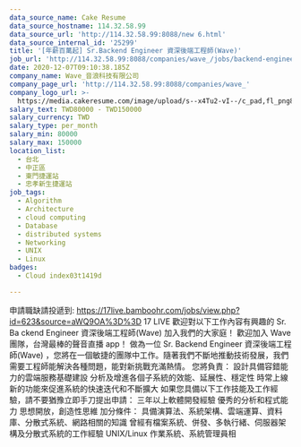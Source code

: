 ```yaml
---
data_source_name: Cake Resume
data_source_hostname: 114.32.58.99
data_source_url: 'http://114.32.58.99:8088/new 6.html'
data_source_internal_id: '25299'
title: '[年薪百萬起] Sr.Backend Engineer 資深後端工程師(Wave)'
job_url: 'http://114.32.58.99:8088/companies/wave_/jobs/backend-engineer-wave'
date: 2020-12-07T09:10:38.185Z
company_name: Wave_音浪科技有限公司
company_page_url: 'http://114.32.58.99:8088/companies/wave_'
company_logo_url: >-
  https://media.cakeresume.com/image/upload/s--x4Tu2-vI--/c_pad,fl_png8,h_200,w_200/v1623125421/tyyyszdyutz9qqpmpr95.png
salary_text: TWD80000 - TWD150000
salary_currency: TWD
salary_type: per_month
salary_min: 80000
salary_max: 150000
location_list:
  - 台北
  - 中正區
  - 東門捷運站
  - 忠孝新生捷運站
job_tags:
  - Algorithm
  - Architecture
  - cloud computing
  - Database
  - distributed systems
  - Networking
  - UNIX
  - Linux
badges:
  - Cloud index03t1419d

---
```


申請職缺請投遞到: https://17live.bamboohr.com/jobs/view.php?id=623&source=aWQ9OA%3D%3D 17 LIVE 歡迎對以下工作內容有興趣的 Sr. Ba ckend Engineer 資深後端工程師(Wave) 加入我們的大家庭！ 歡迎加入 Wave 團隊，台灣最棒的聲音直播 app！ 做為一位 Sr. Backend Engineer 資深後端工程師(Wave) ，您將在一個敏捷的團隊中工作。隨著我們不斷地推動技術發展，我們需要工程師能解決各種問題，能對新挑戰充滿熱情。 您將負責： 設計具備容錯能力的雲端服務基礎建設 分析及增進各個子系統的效能、延展性、穩定性 時常上線新的功能來促進系統的快速迭代和不斷擴大 如果您具備以下工作技能及工作經驗，請不要猶豫立即手刀提出申請： 三年以上軟體開發經驗 優秀的分析和程式能力 思想開放，創造性思維 加分條件： 具備演算法、系統架構、雲端運算、資料庫、分散式系統、網路相關的知識 曾經有檔案系統、併發、多執行緒、伺服器架構及分散式系統的工作經驗 UNIX/Linux 作業系統、系統管理員相